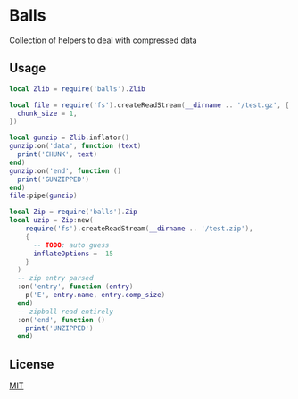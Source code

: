 Balls
=====

Collection of helpers to deal with compressed data

Usage
-----

```lua
local Zlib = require('balls').Zlib

local file = require('fs').createReadStream(__dirname .. '/test.gz', {
  chunk_size = 1,
})

local gunzip = Zlib.inflator()
gunzip:on('data', function (text)
  print('CHUNK', text)
end)
gunzip:on('end', function ()
  print('GUNZIPPED')
end)
file:pipe(gunzip)

local Zip = require('balls').Zip
local uzip = Zip:new(
    require('fs').createReadStream(__dirname .. '/test.zip'),
    {
      -- TODO: auto guess
      inflateOptions = -15
    }
  )
  -- zip entry parsed
  :on('entry', function (entry)
    p('E', entry.name, entry.comp_size)
  end)
  -- zipball read entirely
  :on('end', function ()
    print('UNZIPPED')
  end)
```

License
-----

[MIT](luvit-balls.txt)
